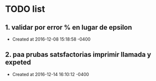 # TODO list
## 1. validar por error % en lugar de epsilon
- Created at   2016-12-08 15:18:58 -0400

## 2. paa prubas satsfactorias imprimir llamada y expeted
- Created at   2016-12-14 16:10:12 -0400

